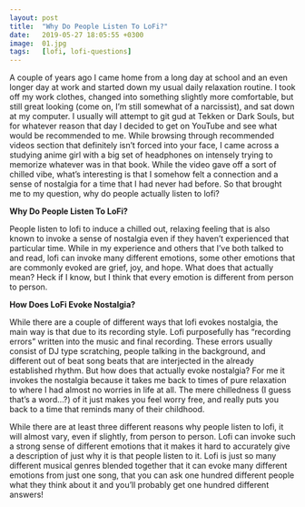```yaml
---
layout: post
title:  "Why Do People Listen To LoFi?"
date:   2019-05-27 18:05:55 +0300
image:  01.jpg
tags:   [lofi, lofi-questions]
---
```


A couple of years ago I came home from a long day at school and an even longer day at work and started down my usual daily relaxation routine. I took off my work clothes, changed into something slightly more comfortable, but still great looking (come on, I’m still somewhat of a narcissist), and sat down at my computer. I usually will attempt to git gud at Tekken or Dark Souls, but for whatever reason that day I decided to get on YouTube and see what would be recommended to me. While browsing through recommended videos section that definitely isn’t forced into your face, I came across a studying anime girl with a big set of headphones on intensely trying to memorize whatever was in that book. While the video gave off a sort of chilled vibe, what’s interesting is that I somehow felt a connection and a sense of nostalgia for a time that I had never had before. So that brought me to my question, why do people actually listen to lofi?

**Why Do People Listen To LoFi?**

People listen to lofi to induce a chilled out, relaxing feeling that is also known to invoke a sense of nostalgia even if they haven’t experienced that particular time. While in my experience and others that I’ve both talked to and read, lofi can invoke many different emotions, some other emotions that are commonly evoked are grief, joy, and hope. What does that actually mean? Heck if I know, but I think that every emotion is different from person to person.

**How Does LoFi Evoke Nostalgia?**

While there are a couple of different ways that lofi evokes nostalgia, the main way is that due to its recording style. Lofi purposefully has “recording errors” written into the music and final recording. These errors usually consist of DJ type scratching, people talking in the background, and different out of beat song beats that are interjected in the already established rhythm. But how does that actually evoke nostalgia? For me it invokes the nostalgia because it takes me back to times of pure relaxation to where I had almost no worries in life at all. The mere chilledness (I guess that’s a word…?) of it just makes you feel worry free, and really puts you back to a time that reminds many of their childhood.

While there are at least three different reasons why people listen to lofi, it will almost vary, even if slightly, from person to person. Lofi can invoke such a strong sense of different emotions that it makes it hard to accurately give a description of just why it is that people listen to it. Lofi is just so many different musical genres blended together that it can evoke many different emotions from just one song, that you can ask one hundred different people what they think about it and you’ll probably get one hundred different answers!
